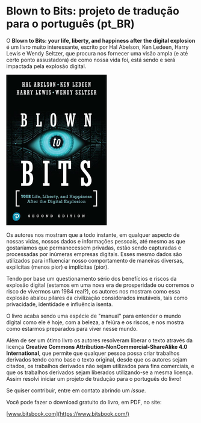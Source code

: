 # Blown to Bits: projeto de tradução para o português (pt_BR)

O **Blown to Bits: your life, liberty, and happiness after the digital
explosion** é um livro muito interessante, escrito por Hal Abelson, 
Ken Ledeen, Harry Lewis e Wendy Seltzer, que procura nos fornecer uma
visão ampla (e até certo ponto assustadora) de como nossa vida foi, está
sendo e será impactada pela explosão digital.

![Foto da cada do livro](https://raw.githubusercontent.com/computacaoraiz/blown-to-bits-pt_BR/master/imagens/btb2e_thumb.jpg)

Os autores nos mostram que a todo instante, em qualquer aspecto de nossas
vidas, nossos dados e informações pessoais, até mesmo as que gostaríamos
que permanecessem privadas, estão sendo capturadas e processadas por
inúmeras empresas digitais. Esses mesmo dados são utilizados para
influenciar nosso comportamento de maneiras diversas, explícitas (menos
pior) e implícitas (pior).

Tendo por base um questionamento sério dos benefícios e riscos da
explosão digital (estamos em uma nova era de prosperidade ou corremos
o risco de vivermos um 1984 real?), os autores nos mostram como essa
explosão abalou pilares da civilização considerados imutáveis, tais
como privacidade, identidade e influência isenta.

O livro acaba sendo uma espécie de "manual" para entender o mundo
digital como ele é hoje, com a beleza, a feiúra e os riscos, e nos
mostra como estarmos preparados para viver nesse mundo.

Além de ser um ótimo livro os autores resolveram liberar o texto
através da licença **Creative Commons Attribution-NonCommercial-ShareAlike
4.0 International**, que permite que qualquer pessoa possa criar
trabalhos derivados tendo como base o texto original, desde que
os autores sejam citados, os trabalhos derivados não sejam utilizados para
fins comerciais, e que os trabalhos derivados sejam liberados utilizando-se
a mesma licença. Assim resolvi iniciar um projeto de tradução para o
português do livro!

Se quiser contribuir, entre em contato abrindo um *Issue*.

Você pode fazer o download gratuito do livro, em PDF, no site:

[www.bitsbook.com](https://www.bitsbook.com/)
